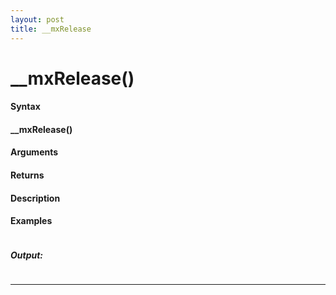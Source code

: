 ```yaml
---
layout: post
title: __mxRelease
---
```


# __mxRelease()


#### Syntax

#### __mxRelease()

#### Arguments

#### Returns

#### Description

#### Examples

```

```

##### Output:

```

```

---